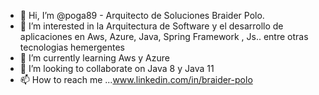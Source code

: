 - 👋 Hi, I’m @poga89 - Arquitecto  de Soluciones Braider Polo.
- 👀 I’m interested in  la Arquitectura de Software y el desarrollo de aplicaciones  en Aws, Azure, Java,  Spring Framework , Js.. entre otras tecnologias hemergentes
- 🌱 I’m currently learning  Aws y Azure
- 💞️ I’m looking to collaborate on Java 8 y Java 11
- 📫 How to reach me ...www.linkedin.com/in/braider-polo
<!---
poga89/poga89 is a ✨ special ✨ repository because its `README.md` (this file) appears on your GitHub profile.
You can click the Preview link to take a look at your changes.
--->
